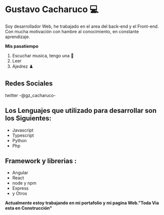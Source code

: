 # Gustavo Cacharuco 💻

Soy desarrollador Web, he trabajado en el area del back-end y el Front-end.
Con mucha motivación con hambre al conocimiento, en constante aprendizaje.

**Mis pasatiempo**
1. Escuchar musica, tengo una 🎸
2. Leer 
3. Ajedrez ♟️

## Redes Sociales
twitter -@gz_cacharuco-
## Los Lenguajes que utilizado para desarrollar son los Siguientes:
  * Javascript
  * Typescript
  * Python
  * Php
## Framework y librerias :

  * Angular
  * React
  * node y npm 
  * Express
  * y Otros

**Actualmente estoy trabajando en mi portafolio y mi pagina Web."Toda Via esta en Construcción"**
<!--
**Gztabo21/Gztabo21** is a ✨ _special_ ✨ repository because its `README.md` (this file) appears on your GitHub profile.

Here are some ideas to get you started:

- 🔭 I’m currently working on ...
- 🌱 I’m currently learning ...
- 👯 I’m looking to collaborate on ...
- 🤔 I’m looking for help with ...
- 💬 Ask me about ...
- 📫 How to reach me: ...
- 😄 Pronouns: ...
- ⚡ Fun fact: ...
-->
